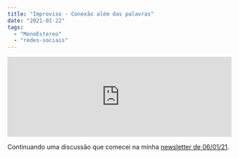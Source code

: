 ```yaml
---
title: "Improviso - Conexão além das palavras"
date: "2021-01-22"
tags: 
  - "MonoEstereo"
  - "redes-sociais"
---
```


<iframe src="https://anchor.fm/monoestereo/embed/episodes/Improviso---Conexo-alm-das-palavras-eom0l2" height="180px" width="100%" frameborder="0" scrolling="no" style="width:100%; height:180px;"></iframe>

Continuando uma discussão que comecei na minha [newsletter de 06/01/21](https://mailchi.mp/2cd312cb7f82/a-obsesso-da-comunicao).
